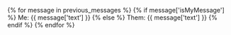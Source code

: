 {% for message in previous_messages %}
{% if message['isMyMessage'] %}
Me: {{ message['text'] }}
{% else %}
Them: {{ message['text'] }}
{% endif %}
{% endfor %}
